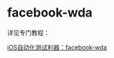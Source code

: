 # facebook-wda

详见专门教程：

[iOS自动化测试利器：facebook-wda](https://book.crifan.com/books/ios_automation_facebook_wda/website/)
